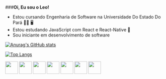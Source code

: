###<strong>Oi, Eu sou o Leo!</strong>

- Estou cursando Engenharia de Software na Universidade Do Estado Do Pará  👨‍🎓 🖥️
- Estou estudando JavaScript com React e React-Native  📱 
- Sou iniciante em desenvolvimento de software

[![Anurag's GitHub stats](https://github-readme-stats.vercel.app/api?username=LeoCardoso910&show_icons=true&theme=tokyonight&hide=contribs,prs&)](https://github.com/LeoCardoso910/github-readme-stats)

[![Top Langs](https://github-readme-stats.vercel.app/api/top-langs/?username=anuraghazra&layout=compact&theme=tokyonight)](https://github.com/anuraghazra/github-readme-stats)



<div>
  <img align="center" height="40" width="40" src="https://cdn.jsdelivr.net/gh/devicons/devicon/icons/javascript/javascript-original.svg" />  
  
  <img align="center" height="40" width="40" src="https://cdn.jsdelivr.net/gh/devicons/devicon/icons/react/react-original-wordmark.svg" />
  
  <img align="center" height="40" width="40" src="https://cdn.jsdelivr.net/gh/devicons/devicon/icons/java/java-original-wordmark.svg" />
  
  <img align="center" height="40" width="40" src="https://cdn.jsdelivr.net/gh/devicons/devicon/icons/html5/html5-original.svg" />
  
  <img align="center" height="40" width="40" src="https://cdn.jsdelivr.net/gh/devicons/devicon/icons/css3/css3-original.svg" />
  
  <img align="center" height="40" width="40" src="https://cdn.jsdelivr.net/gh/devicons/devicon/icons/arduino/arduino-original-wordmark.svg" />
  
  <img align="center" height="40" width="40" src="https://cdn.jsdelivr.net/gh/devicons/devicon/icons/android/android-original.svg" />
</div>
